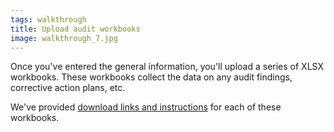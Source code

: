 ```yaml
---
tags: walkthrough
title: Upload audit workbooks
image: walkthrough_7.jpg
---
```


Once you've entered the general information, you'll upload a series of XLSX workbooks. These workbooks collect the data on any audit findings, corrective action plans, etc.

We've provided [download links and instructions](resources/workbooks) for each of these workbooks.
